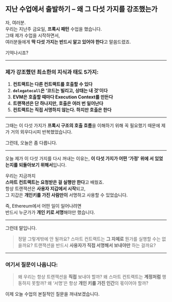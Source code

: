 ## 지난 수업에서 출발하기 – 왜 그 다섯 가지를 강조했는가

자, 여러분.  
우리는 지난주 금요일, **프록시 패턴** 수업을 했습니다.  
그때 제가 수업을 시작하면서,  
여러분들에게 **딱 다섯 가지는 반드시 알고 있어야 한다**고 말씀드렸죠.

기억나시죠?

---

### 제가 강조했던 최소한의 지식과 태도 5가지:

1. **컨트랙트는 다른 컨트랙트를 호출할 수 있다**
2. **`delegatecall`은 ‘코드는 빌리고, 상태는 내 것’이다**
3. **EVM은 호출할 때마다 Execution Context를 만든다**
4. **트랜잭션은 단 하나지만, 호출은 여러 번 일어난다**
5. **컨트랙트는 직접 서명하지 않는다. 하지만 호출은 한다**

---

그때는 이 다섯 가지가
**프록시 구조의 호출 흐름**을 이해하기 위해 꼭 필요했기 때문에
제가 거의 외우다시피 반복했었습니다.

그런데, 오늘은 좀 다릅니다.

---

오늘 제가 이 다섯 가지를 다시 꺼내는 이유는,
**이 다섯 가지가 어떤 ‘가정’ 위에 서 있었는지를 되돌아보기 위해서**입니다.

우리는 지금까지  
**스마트 컨트랙트는 요청받은 걸 실행만 한다**고 배웠죠.  
항상 트랜잭션은 **사용자 지갑에서 시작**되고,  
그 지갑은 **개인키를 가진 사람만이** 서명하고 사용할 수 있었습니다.

즉, Ethereum에서 어떤 일이 일어나려면  
반드시 누군가가 **개인 키로 서명**해야만 했습니다.

---

그런데 말입니다.

> 정말 그렇게밖에 안 될까요?
> 스마트 컨트랙트는 **그 자체로** 뭔가를 실행할 수는 없을까요?
> 트랜잭션을 반드시 **사용자가 직접 서명해서 보내야만** 하는 걸까요?

---

### 여기서 질문이 나옵니다:

> 왜 우리는 항상 트랜잭션을 **직접** 보내야 할까?
> 왜 스마트 컨트랙트는 **계정처럼** 행동하지 못할까?
> 왜 ‘서명’은 항상 **개인 키를 가진 인간**의 몫이어야 할까?

이제 오늘 수업의 본질적인 질문을 꺼내보겠습니다.
